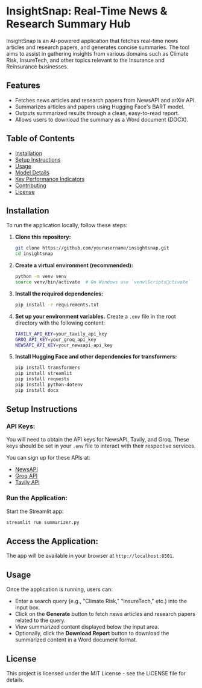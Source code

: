 
# InsightSnap: Real-Time News & Research Summary Hub

InsightSnap is an AI-powered application that fetches real-time news articles and research papers, and generates concise summaries. The tool aims to assist in gathering insights from various domains such as Climate Risk, InsureTech, and other topics relevant to the Insurance and Reinsurance businesses.

## Features
- Fetches news articles and research papers from NewsAPI and arXiv API.
- Summarizes articles and papers using Hugging Face's BART model.
- Outputs summarized results through a clean, easy-to-read report.
- Allows users to download the summary as a Word document (DOCX).

## Table of Contents
- [Installation](#installation)
- [Setup Instructions](#setup-instructions)
- [Usage](#usage)
- [Model Details](#model-details)
- [Key Performance Indicators](#key-performance-indicators)
- [Contributing](#contributing)
- [License](#license)

## Installation
To run the application locally, follow these steps:

1. **Clone this repository:**

   ```bash
   git clone https://github.com/yourusername/insightsnap.git
   cd insightsnap
   ```

2. **Create a virtual environment (recommended):**

   ```bash
   python -m venv venv
   source venv/bin/activate  # On Windows use `venv\Scriptsctivate`
   ```

3. **Install the required dependencies:**

   ```bash
   pip install -r requirements.txt
   ```

4. **Set up your environment variables.** Create a `.env` file in the root directory with the following content:

   ```bash
   TAVILY_API_KEY=your_tavily_api_key
   GROQ_API_KEY=your_groq_api_key
   NEWSAPI_API_KEY=your_newsapi_api_key
   ```

5. **Install Hugging Face and other dependencies for transformers:**

   ```bash
   pip install transformers
   pip install streamlit
   pip install requests
   pip install python-dotenv
   pip install docx
   ```

## Setup Instructions

### API Keys:

You will need to obtain the API keys for NewsAPI, Tavily, and Groq. These keys should be set in your `.env` file to interact with their respective services.

You can sign up for these APIs at:
- [NewsAPI](https://newsapi.org/)
- [Groq API](https://groq.co/)
- [Tavily API](https://tavily.com/)

### Run the Application:

Start the Streamlit app:

```bash
streamlit run summarizer.py
```

## Access the Application:
The app will be available in your browser at `http://localhost:8501`.

## Usage
Once the application is running, users can:

- Enter a search query (e.g., "Climate Risk," "InsureTech," etc.) into the input box.
- Click on the **Generate** button to fetch news articles and research papers related to the query.
- View summarized content displayed below the input area.
- Optionally, click the **Download Report** button to download the summarized content in a Word document format.

## License
This project is licensed under the MIT License - see the LICENSE file for details.
